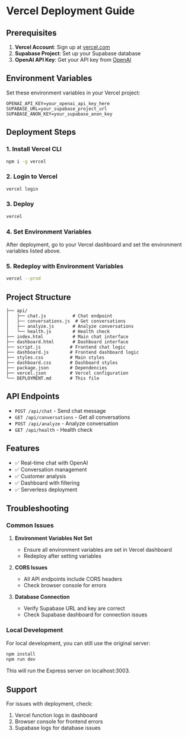 # Vercel Deployment Guide

## Prerequisites

1. **Vercel Account**: Sign up at [vercel.com](https://vercel.com)
2. **Supabase Project**: Set up your Supabase database
3. **OpenAI API Key**: Get your API key from [OpenAI](https://platform.openai.com)

## Environment Variables

Set these environment variables in your Vercel project:

```
OPENAI_API_KEY=your_openai_api_key_here
SUPABASE_URL=your_supabase_project_url
SUPABASE_ANON_KEY=your_supabase_anon_key
```

## Deployment Steps

### 1. Install Vercel CLI
```bash
npm i -g vercel
```

### 2. Login to Vercel
```bash
vercel login
```

### 3. Deploy
```bash
vercel
```

### 4. Set Environment Variables
After deployment, go to your Vercel dashboard and set the environment variables listed above.

### 5. Redeploy with Environment Variables
```bash
vercel --prod
```

## Project Structure

```
├── api/
│   ├── chat.js          # Chat endpoint
│   ├── conversations.js  # Get conversations
│   ├── analyze.js       # Analyze conversations
│   └── health.js        # Health check
├── index.html           # Main chat interface
├── dashboard.html       # Dashboard interface
├── script.js           # Frontend chat logic
├── dashboard.js        # Frontend dashboard logic
├── styles.css          # Main styles
├── dashboard.css       # Dashboard styles
├── package.json        # Dependencies
├── vercel.json         # Vercel configuration
└── DEPLOYMENT.md       # This file
```

## API Endpoints

- `POST /api/chat` - Send chat message
- `GET /api/conversations` - Get all conversations
- `POST /api/analyze` - Analyze conversation
- `GET /api/health` - Health check

## Features

- ✅ Real-time chat with OpenAI
- ✅ Conversation management
- ✅ Customer analysis
- ✅ Dashboard with filtering
- ✅ Serverless deployment

## Troubleshooting

### Common Issues

1. **Environment Variables Not Set**
   - Ensure all environment variables are set in Vercel dashboard
   - Redeploy after setting variables

2. **CORS Issues**
   - All API endpoints include CORS headers
   - Check browser console for errors

3. **Database Connection**
   - Verify Supabase URL and key are correct
   - Check Supabase dashboard for connection issues

### Local Development

For local development, you can still use the original server:

```bash
npm install
npm run dev
```

This will run the Express server on localhost:3003.

## Support

For issues with deployment, check:
1. Vercel function logs in dashboard
2. Browser console for frontend errors
3. Supabase logs for database issues 